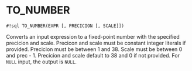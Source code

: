# TO_NUMBER

`#!sql TO_NUMBER(EXPR [, PRECICION [, SCALE]])`

Converts an input expression to a fixed-point number with the specified precicion and scale.
Precicon and scale must be constant integer literals if provided. Precicion must be between
1 and 38. Scale must be between 0 and prec - 1.
Precicion and scale default to 38 and 0 if not provided. For `NULL` input,
the output is `NULL`.
